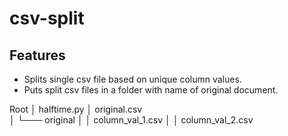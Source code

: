 # csv-split

## Features
* Splits single csv file based on unique column values.
* Puts split csv files in a folder with name of original document.

Root
│   halftime.py
│   original.csv    
│
└─── original
│   │   column_val_1.csv
│   │   column_val_2.csv
